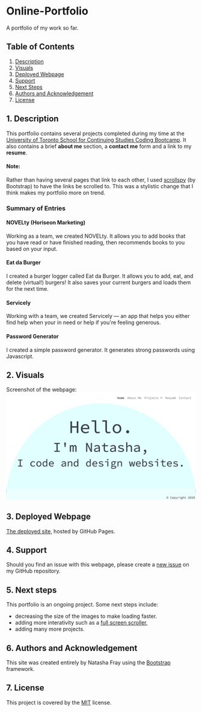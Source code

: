 # Online-Portfolio
A portfolio of my work so far.

## Table of Contents
1. [ Description ](#desc)
2. [ Visuals ](#visuals)
3. [ Deployed Webpage ](#deployed)
4. [ Support ](#support)
5. [ Next Steps ](#next_steps)
6. [ Authors and Acknowledgement ](#acknowledge)
7. [ License ](#license)

<a name="desc"></a>
## 1. Description
This portfolio contains several projects completed during my time at the [University of Toronto School for Continuing Studies Coding Bootcamp](https://bootcamp.learn.utoronto.ca/). It also contains a brief **about me** section, a **contact me** form and a link to my **resume**.

#### Note:
Rather than having several pages that link to each other, I used [scrollspy](https://getbootstrap.com/docs/4.0/components/scrollspy/) (by Bootstrap) to have the links be scrolled to. This was a stylistic change that I think makes my portfolio more on trend.

### Summary of Entries

#### NOVELty (Horiseon Marketing)
Working as a team, we created NOVELty. It allows you to add books that you have read or have finished reading, then recommends books to you based on your input.

#### Eat da Burger 
I created a burger logger called Eat da Burger. It allows you to add, eat, and delete (virtual!) burgers! It also saves your current burgers and loads them for the next time.

#### Servicely
Working with a team, we created Servicely — an app that helps you either find help when your in need or help if you're feeling generous.

#### Password Generator
I created a simple password generator. It generates strong passwords using Javascript.

<a name="visuals"></a>
## 2. Visuals
Screenshot of the webpage:
![Screenshot of webpage](images/screenshot.png)

<a name="deployed"></a>
## 3. Deployed Webpage
[The deployed site](https://tasha876.github.io/Online-Portfolio/), hosted by GitHub Pages.

<a name="support"></a>
## 4. Support
Should you find an issue with this webpage, please create a [new issue](https://github.com/Tasha876/Online-Portfolio/issues/new/choose) on my GitHub repository.

<a name="next_steps"></a>
## 5. Next steps
This portfolio is an ongoing project. Some next steps include:
* decreasing the size of the images to make loading faster.
* adding more interativity such as a [full screen scroller](https://mdbootstrap.com/previews/docs/latest/html/fsscroller/extended.html#view-2),
* adding many more projects.

<a name="acknowledge"></a>
## 6. Authors and Acknowledgement
This site was created entirely by Natasha Fray using the [Bootstrap](https://getbootstrap.com/) framework.

<a name="license"></a>
## 7. License
This project is covered by the [MIT](LICENSE) license.

